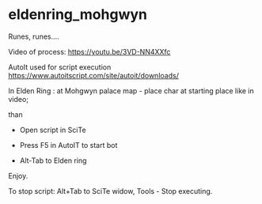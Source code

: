 # eldenring_mohgwyn

Runes, runes....

Video of process:
https://youtu.be/3VD-NN4XXfc

AutoIt used for script execution
https://www.autoitscript.com/site/autoit/downloads/

In Elden Ring : at Mohgwyn palace map - place char at starting place like in video;

than

- Open script in SciTe

- Press F5 in AutoIT to start bot

- Alt-Tab to Elden ring

Enjoy.

To stop script: Alt+Tab to SciTe widow, Tools - Stop executing.

[](https://github.com/Wolfram-180/eldenring_mohgwyn/blob/main/10_hrs_farming.jpg?raw=true)
